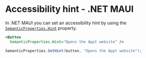 # Accessibility hint - .NET MAUI

In .NET MAUI you can set an accessibility hint by using the [`SemanticProperties.Hint`](https://learn.microsoft.com/en-us/dotnet/maui/fundamentals/accessibility?view=net-maui-8.0#hint) property.

```xml
<Button
  SemanticProperties.Hint="Opens the Appt website" />
```

```csharp
SemanticProperties.SetHint(button, "Opens the Appt website");
```
